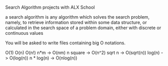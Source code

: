 Search Algorithm projects with ALX School

a search algorithm is any algorithm which solves the search problem, namely, to retrieve information
stored within some data structure, or calculated in the search space of a problem domain, either with
discrete or continuous values

You will be asked to write files containing big O notations.

O(1)
O(n)
O(n!)
n*m -> O(nm)
n square -> O(n^2)
sqrt n -> O(sqrt(n))
log(n) -> O(log(n))
n * log(n) -> O(nlog(n))
